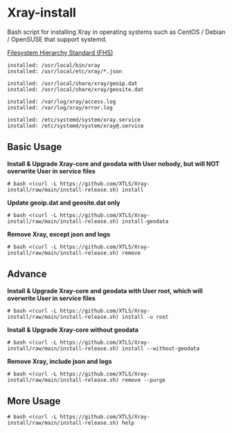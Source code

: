 # Xray-install

Bash script for installing Xray in operating systems such as CentOS / Debian / OpenSUSE that support systemd.

[Filesystem Hierarchy Standard (FHS)](https://en.wikipedia.org/wiki/Filesystem_Hierarchy_Standard)

```
installed: /usr/local/bin/xray
installed: /usr/local/etc/xray/*.json

installed: /usr/local/share/xray/geoip.dat
installed: /usr/local/share/xray/geosite.dat

installed: /var/log/xray/access.log
installed: /var/log/xray/error.log

installed: /etc/systemd/system/xray.service
installed: /etc/systemd/system/xray@.service
```

## Basic Usage

**Install & Upgrade Xray-core and geodata with User nobody, but will NOT overwrite User in service files**

```
# bash <(curl -L https://github.com/XTLS/Xray-install/raw/main/install-release.sh) install
```

**Update geoip.dat and geosite.dat only**

```
# bash <(curl -L https://github.com/XTLS/Xray-install/raw/main/install-release.sh) install-geodata
```

**Remove Xray, except json and logs**

```
# bash <(curl -L https://github.com/XTLS/Xray-install/raw/main/install-release.sh) remove
```

## Advance

**Install & Upgrade Xray-core and geodata with User root, which will overwrite User in service files**

```
# bash <(curl -L https://github.com/XTLS/Xray-install/raw/main/install-release.sh) install -u root
```

**Install & Upgrade Xray-core without geodata**

```
# bash <(curl -L https://github.com/XTLS/Xray-install/raw/main/install-release.sh) install --without-geodata
```

**Remove Xray, include json and logs**

```
# bash <(curl -L https://github.com/XTLS/Xray-install/raw/main/install-release.sh) remove --purge
```

## More Usage

```
# bash <(curl -L https://github.com/XTLS/Xray-install/raw/main/install-release.sh) help
```
